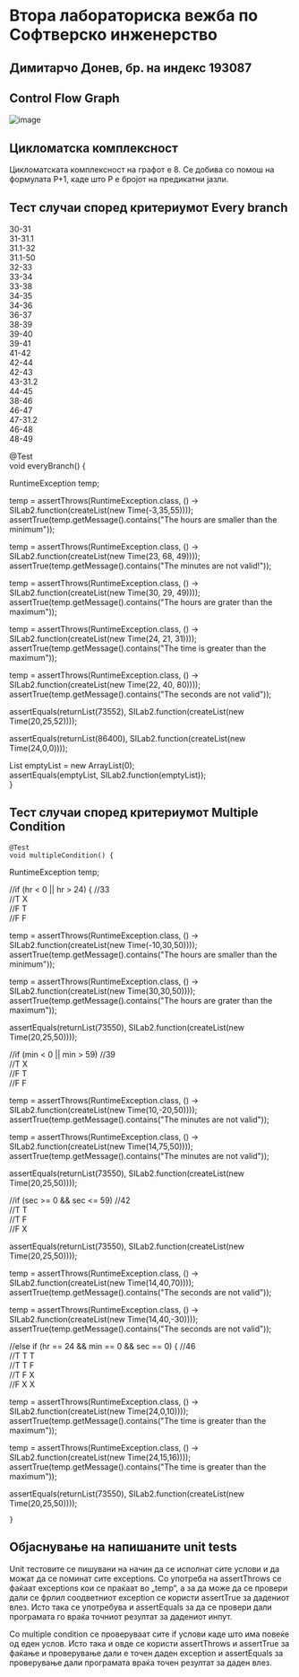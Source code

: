 # Втора лабораториска вежба по Софтверско инженерство
## Димитарчо Донев, бр. на индекс 193087
  
## Control Flow Graph  
  ![image](https://user-images.githubusercontent.com/80148999/119221252-c1b85d00-baee-11eb-995e-486c5efe8952.png)  
    
## Цикломатска комплексност  
Цикломатската комплексност на графот е 8. Се добива со помош на формулата P+1, каде што P е бројот на предикатни јазли.  
  
## Тест случаи според критериумот Every branch  
  
30-31  
31-31.1  
31.1-32  
31.1-50  
32-33  
33-34  
33-38  
34-35  
34-36  
36-37  
38-39  
39-40  
39-41  
41-42  
42-44  
42-43  
43-31.2  
44-45  
38-46  
46-47  
47-31.2  
46-48  
48-49  
  
  
   @Test  
      void everyBranch() {  
        
RuntimeException temp;  
  
temp = assertThrows(RuntimeException.class, () -> SILab2.function(createList(new Time(-3,35,55))));  
assertTrue(temp.getMessage().contains("The hours are smaller than the minimum"));  
  
temp = assertThrows(RuntimeException.class, () -> SILab2.function(createList(new Time(23, 68, 49))));  
assertTrue(temp.getMessage().contains("The minutes are not valid!"));  
  
temp = assertThrows(RuntimeException.class, () -> SILab2.function(createList(new Time(30, 29, 49))));  
assertTrue(temp.getMessage().contains("The hours are grater than the maximum"));  
  
temp = assertThrows(RuntimeException.class, () -> SILab2.function(createList(new Time(24, 21, 31))));  
assertTrue(temp.getMessage().contains("The time is greater than the maximum"));  
  
temp = assertThrows(RuntimeException.class, () -> SILab2.function(createList(new Time(22, 40, 80))));  
assertTrue(temp.getMessage().contains("The seconds are not valid"));  
  
assertEquals(returnList(73552), SILab2.function(createList(new Time(20,25,52))));  
  
assertEquals(returnList(86400), SILab2.function(createList(new Time(24,0,0))));  
  
List<Time> emptyList = new ArrayList<Time>(0);  
assertEquals(emptyList, SILab2.function(emptyList));  
    }  
  
  ## Тест случаи според критериумот Multiple Condition  
    @Test
    void multipleCondition() { 
  RuntimeException temp;  
  
//if (hr < 0 || hr > 24) { //33  
//T X  
//F T  
//F F  
  
temp = assertThrows(RuntimeException.class, () -> SILab2.function(createList(new Time(-10,30,50))));  
assertTrue(temp.getMessage().contains("The hours are smaller than the minimum"));  
  
temp = assertThrows(RuntimeException.class, () -> SILab2.function(createList(new Time(30,30,50))));  
assertTrue(temp.getMessage().contains("The hours are grater than the maximum"));  
  
assertEquals(returnList(73550), SILab2.function(createList(new Time(20,25,50))));  
  
//if (min < 0 || min > 59) //39  
//T X  
//F T  
//F F  
  
temp = assertThrows(RuntimeException.class, () -> SILab2.function(createList(new Time(10,-20,50))));  
assertTrue(temp.getMessage().contains("The minutes are not valid"));  
  
temp = assertThrows(RuntimeException.class, () -> SILab2.function(createList(new Time(14,75,50))));  
assertTrue(temp.getMessage().contains("The minutes are not valid"));  
  
assertEquals(returnList(73550), SILab2.function(createList(new Time(20,25,50))));  
  
//if (sec >= 0 && sec <= 59) //42  
//T T  
//T F  
//F X  
  
assertEquals(returnList(73550), SILab2.function(createList(new Time(20,25,50))));  
  
temp = assertThrows(RuntimeException.class, () -> SILab2.function(createList(new Time(14,40,70))));  
assertTrue(temp.getMessage().contains("The seconds are not valid"));  
  
temp = assertThrows(RuntimeException.class, () -> SILab2.function(createList(new Time(14,40,-30))));  
assertTrue(temp.getMessage().contains("The seconds are not valid"));  
  
//else if (hr == 24 && min == 0 && sec == 0) { //46  
//T T T  
//T T F  
//T F X  
//F X X  
  
temp = assertThrows(RuntimeException.class, () -> SILab2.function(createList(new Time(24,0,10))));  
assertTrue(temp.getMessage().contains("The time is greater than the maximum"));  
  
temp = assertThrows(RuntimeException.class, () -> SILab2.function(createList(new Time(24,15,16))));  
assertTrue(temp.getMessage().contains("The time is greater than the maximum"));  
  
assertEquals(returnList(73550), SILab2.function(createList(new Time(20,25,50))));  
   
    }
  
  
   ## Објаснување на напишаните unit tests  
  Unit тестовите се пишувани на начин да се исполнат сите услови и да можат да се поминат сите exceptions. Со употреба на  assertThrows се фаќаат exceptions кои се праќаат во „temp“, a за да може да се провери дали се фрлил соодветниот exception се користи  assertTrue за дадениот влез. Исто така се употребува и  assertEquals за да се провери дали  програмата го враќа точниот резултат за дадениот инпут.  
    
  Со multiple condition се проверуваат сите if услови каде што има повеќе од еден услов. Исто така и овде се користи assertThrows и assertTrue за фаќање и проверување дали е точен даден exception и assertEquals за проверување дали програмата враќа точен резултат за даден влез.  
  
  
